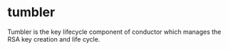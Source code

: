 # tumbler

Tumbler is the key lifecycle component of conductor which manages the RSA key creation and life cycle.
